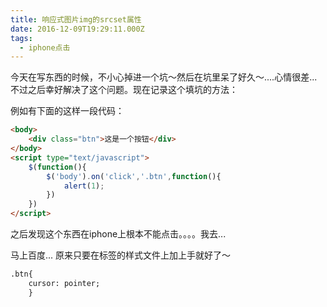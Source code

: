 ```yaml
---
title: 响应式图片img的srcset属性
date: 2016-12-09T19:29:11.000Z
tags:
  - iphone点击
---
```


今天在写东西的时候，不小心掉进一个坑～然后在坑里呆了好久～....心情很差...不过之后幸好解决了这个问题。现在记录这个填坑的方法：

例如有下面的这样一段代码：
```html
<body>
	<div class="btn">这是一个按钮</div>
</body>
<script type="text/javascript">
	$(function(){
		$('body').on('click','.btn',function(){
			alert(1);
		})
	})
</script>
```

之后发现这个东西在iphone上根本不能点击。。。。我去...

马上百度...
原来只要在标签的样式文件上加上手就好了～
```html
.btn{
	cursor: pointer;
	}
```